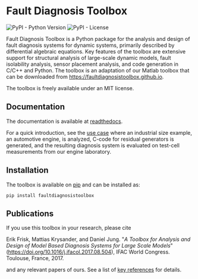 # Fault Diagnosis Toolbox
<p>
<img alt="PyPI - Python Version" src="https://img.shields.io/python/required-version-toml?tomlFilePath=https%3A%2F%2Fraw.githubusercontent.com%2Ffaultdiagnosistoolbox%2Fpyfaultdiagnosistoolbox%2Fmaster%2Fpyproject.toml" />
<img alt="PyPI - License" src="https://img.shields.io/pypi/l/faultdiagnosistoolbox" />
</p>

Fault Diagnosis Toolbox is a Python package for the analysis and design of fault diagnosis systems for dynamic systems, 
primarily described by differential algebraic equations. Key features of the toolbox are extensive support for 
structural analysis of large-scale dynamic models, fault isolability analysis, sensor placement analysis, 
and code generation in C/C++ and Python. The toolbox is an adaptation of our Matlab toolbox that can be downloaded from https://faultdiagnosistoolbox.github.io.

The toolbox is freely available under an MIT license. 

## Documentation
The documentation is available at [readthedocs](https://faultdiagnosistoolbox.readthedocs.io/).

For a quick introduction, see the [use case](https://faultdiagnosistoolbox.readthedocs.io/en/latest/usecase.html) where an industrial 
size example, an automotive engine, is analyzed, C-code for residual generators is generated, and the resulting 
diagnosis system is evaluated on test-cell measurements from our engine laboratory.

## Installation 
The toolbox is available on [pip](https://pypi.org/project/faultdiagnosistoolbox/) and can be installed as:
```
pip install faultdiagnosistoolbox
```

## Publications

If you use this toolbox in your research, please cite 

   Erik Frisk, Mattias Krysander, and Daniel Jung. "_A Toolbox for Analysis and Design of Model Based Diagnosis Systems for Large Scale Models_" (https://doi.org/10.1016/j.ifacol.2017.08.504), IFAC World Congress. Toulouse, France, 2017.

and any relevant papers of ours. See a list of [key references](https://faultdiagnosistoolbox.readthedocs.io/) for details.
